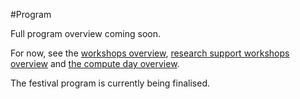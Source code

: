 #Program

Full program overview coming soon.

For now, see the <a href="workshops.html">workshops overview</a>, <a href="LRSS.html">research support workshops overview</a> and <a href="compute_day.html">the compute day overview</a>.

The festival program is currently being finalised.